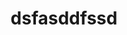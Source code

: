 ---
title: "dsfasddfssd"
description: dfsdfasd
meta:
  title: Connect with the IT Alliance
  description: dfskgjdfsaghjkdfshjkgasdhjkg
pubDate: 12/12/2021
---